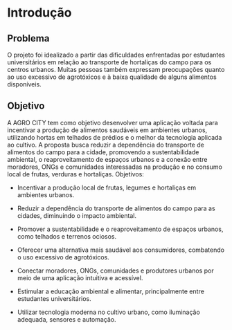 # Introdução 

## Problema
O projeto foi idealizado a partir das dificuldades enfrentadas por estudantes universitários em relação ao transporte de hortaliças do campo para os centros urbanos. Muitas pessoas também expressam preocupações quanto ao uso excessivo de agrotóxicos e à baixa qualidade de alguns alimentos disponíveis.

## Objetivo
A AGRO CITY tem como objetivo desenvolver uma aplicação voltada para incentivar a produção de alimentos saudáveis em ambientes urbanos, utilizando hortas em telhados de prédios e o melhor da tecnologia aplicada ao cultivo. A proposta busca reduzir a dependência do transporte de alimentos do campo para a cidade, promovendo a sustentabilidade ambiental, o reaproveitamento de espaços urbanos e a conexão entre moradores, ONGs e comunidades interessadas na produção e no consumo local de frutas, verduras e hortaliças.
Objetivos:
 - Incentivar a produção local de frutas, legumes e hortaliças em ambientes urbanos.

- Reduzir a dependência do transporte de alimentos do campo para as cidades, diminuindo o impacto ambiental.

- Promover a sustentabilidade e o reaproveitamento de espaços urbanos, como telhados e terrenos ociosos.

- Oferecer uma alternativa mais saudável aos consumidores, combatendo o uso excessivo de agrotóxicos.

- Conectar moradores, ONGs, comunidades e produtores urbanos por meio de uma aplicação intuitiva e acessível.

- Estimular a educação ambiental e alimentar, principalmente entre estudantes universitários.

 - Utilizar tecnologia moderna no cultivo urbano, como iluminação adequada, sensores e automação.

